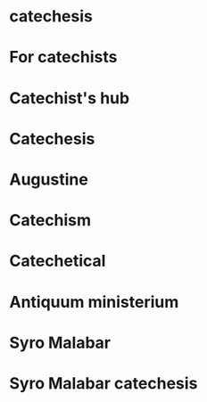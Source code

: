 # catechesis
# For catechists
# Catechist's hub
# Catechesis
# Augustine
# Catechism
# Catechetical
# Antiquum ministerium
# Syro Malabar
# Syro Malabar catechesis
